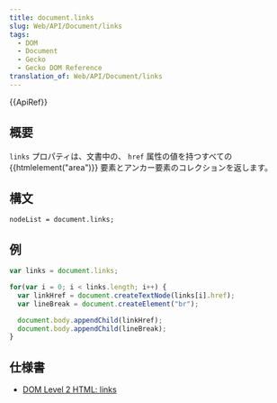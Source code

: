 ```yaml
---
title: document.links
slug: Web/API/Document/links
tags:
  - DOM
  - Document
  - Gecko
  - Gecko DOM Reference
translation_of: Web/API/Document/links
---
```

{{ApiRef}}

## 概要

`links` プロパティは、文書中の、 `href` 属性の値を持つすべての {{htmlelement("area")}} 要素とアンカー要素のコレクションを返します。

## 構文

```
nodeList = document.links;
```

## 例

```js
var links = document.links;

for(var i = 0; i < links.length; i++) {
  var linkHref = document.createTextNode(links[i].href);
  var lineBreak = document.createElement("br");

  document.body.appendChild(linkHref);
  document.body.appendChild(lineBreak);
}
```

## 仕様書

- [DOM Level 2 HTML: links](http://www.w3.org/TR/DOM-Level-2-HTML/html.html#ID-7068919)
